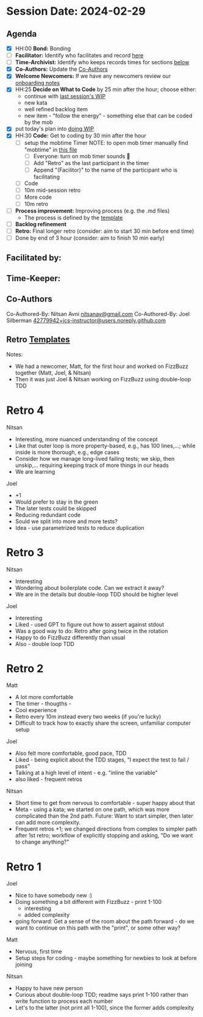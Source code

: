 # Session Date: 2024-02-29

## Agenda

- [x] HH:00 **Bond:** Bonding
- [ ] **Facilitator:** Identify who facilitates and record [here](#co-authors)
- [ ] **Time-Archivist:** Identify who keeps records times for sections [below](#how-we-spent-our-time-today)
- [x] **Co-Authors:** Update the [Co-Authors](#co-authors) 
- [x] **Welcome Newcomers:** If we have any newcomers review our [onboarding notes](../docs/onboarding-notes.md)
- [x] HH:25 **Decide on What to Code** by 25 min after the hour; choose either:
    - continue with [last session's WIP](../docs/backlog.md#doing-wip)
    - new kata
    - well refined backlog item
    - new item - "follow the energy" - something else that can be coded by the mob
- [x] put today's plan into [doing WIP](../docs/backlog.md#doing-wip)
- [x] HH:30 **Code:** Get to coding by 30 min after the hour 
  - [ ] setup the mobtime Timer
        NOTE: to open mob timer manually find "mobtime" in [this file](../.gitpod.yml)
    - [ ] Everyone: turn on mob timer sounds 📣
    - [ ] Add "Retro" as the last participant in the timer
    - [ ] Append "(Facilitor)" to the name of the participant who is facilitating
  - [ ] Code
  - [ ] 10m mid-session retro
  - [ ] More code
  - [ ] 10m retro
- [ ] **Process improvement:** Improving process (e.g. the .md files)
  - The process is defined by the [template](./session-notes-YYYY-MM-DD.md)
- [ ] **Backlog refinement**
- [ ] **Retro:** Final longer retro (consider: aim to start 30 min before end time)
- [ ] Done by end of 3 hour (consider: aim to finish 10 min early)

## Facilitated by:

## Time-Keeper:

## Co-Authors
Co-Authored-By: Nitsan Avni <nitsanav@gmail.com>
Co-Authored-By: Joel Silberman <42779942+jcs-instructor@users.noreply.github.com>

## Retro [Templates](../docs/retro-templates.md)

Notes: 
- We had a newcomer, Matt, for the first hour and worked on FizzBuzz together (Matt, Joel, & Nitsan)
- Then it was just Joel & Nitsan working on FizzBuzz using double-loop TDD

# Retro 4

Nitsan
- Interesting, more nuanced understanding of the concept 
- Like that outer loop is more property-based, e.g., has 100 lines,...; while inside is more
  thorough, e.g., edge cases
- Consider how we manage long-lived failing tests; we skip, then unskip,... requiring keeping
  track of more things in our heads 
- We are learning

Joel
- +1
- Would prefer to stay in the green
- The later tests could be skipped
- Reducing redundant code
- Sould we split into more and more tests?
- Idea - use parametrized tests to reduce duplication

# Retro 3

Nitsan
- Interesting
- Wondering about boilerplate code. Can we extract it away? 
- We are in the details but double-loop TDD should be higher level

Joel
- Interesting
- Liked - used GPT to figure out how to assert against stdout
- Was a good way to do: Retro after going twice in the rotation
- Happy to do FizzBuzz differently than usual
- Also - double loop TDD

# Retro 2

Matt

- A lot more comfortable
- The timer - thougths - 
- Cool experience
- Retro every 10m instead every two weeks (if you're lucky)
- Difficult to track how to exactly share the screen, unfamiliar computer setup

Joel

- Also felt more comfortable, good pace, TDD
- Liked - being explicit about the TDD stages, "I expect the test to fail / pass"
- Talking at a high level of intent - e.g. "inline the variable"
- also liked - frequent retros

Nitsan

- Short time to get from nervous to comfortable - super happy about that
- Meta - using a kata; we started on one path, which was more complicated than the
  2nd path. Future: Want to start simpler, then later can add more complexity.
- Frequent retros +1; we changed directions from complex to simpler path after 1st retro;
  workflow of explicitly stopping and asking, "Do we want to change anything?" 

# Retro 1

Joel

- Nice to have somebody new :)
- Doing something a bit different with FizzBuzz - print 1-100
    - interesting
    - added complexity
- going forward:
  Get a sense of the room about the path forward -
  do we want to continue on this path with the "print", or some other way?

Matt

- Nervous, first time
- Setup steps for coding - maybe something for newbies to look at before joining

Nitsan
- Happy to have new person
- Curious about double-loop TDD; readme says print 1-100 rather than write function 
  to process  each number
- Let's to the latter (not print all 1-100), since the former adds complexity
